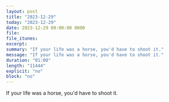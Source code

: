 ```yaml
---
layout: post
title: "2023-12-29"
today: "2023-12-29"
date: 2023-12-29 00:00:00 0000
file:
file_itunes:
excerpt:
summary: "If your life was a horse, you'd have to shoot it."
message: "If your life was a horse, you'd have to shoot it."
duration: "01:00"
length: "11444"
explicit: "no"
block: "no"
---
```

If your life was a horse, you'd have to shoot it.

